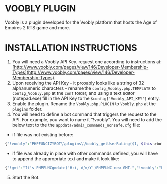 # VOOBLY PLUGIN

Voobly is a plugin developed for the Voobly platform that hosts the Age of Empires 2 RTS game and more.

# INSTALLATION INSTRUCTIONS

1. You will need a Voobly API Key. request one according to instructions at: [http://www.voobly.com/pages/view/146/Developer-Membership-Types](http://www.voobly.com/pages/view/146/Developer-Membership-Types).
2. Upon receiving the API Key - it probably looks like a string of 32 alphanumeric characters - rename the `config_Voobly.php.TEMPLATE` to `config_Voobly.php` at the `conf` folder, and using a text editor (notepad.exe) fill in the API Key to the `$config['Voobly_API_KEY']` entry.
3. Enable the plugin. Rename the `Voobly.php.PLUGIN` to `Voobly.php` at the `plugins` folder.
4. You will need to define a bot command that triggers the request to the API. For example, you want to name it "!voobly". You will need to add the below text to the the `appdata/admin_commands_nonsafe.cfg` file:

- if file was not existing before:

```php
{"!voobly":"PHPFUNCIZYBOT\\plugins\\Voobly_getUserRating($1, $this->bot_config)PHPFUNC."}
```

- if file was already in place with other commands defined, you will have to append the appropriate text and make it look like:

```php
{"!gmt":"It's PHPFUNCgmdate('H:i, d/m/Y')PHPFUNC now GMT.","!voobly":"PHPFUNCIZYBOT\\plugins\\Voobly_getUserRating($1, $this->bot_config, $this->logger)PHPFUNC."}
```

 5. Start the Bot.

